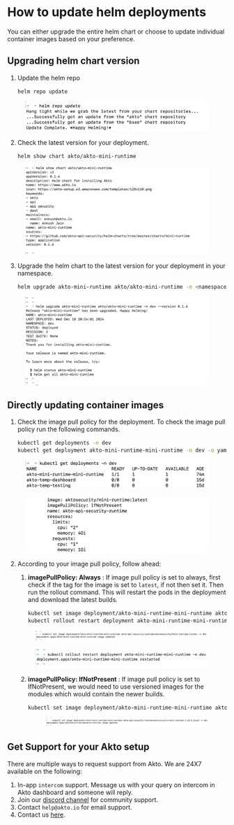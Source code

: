 # How to update helm deployments

You can either upgrade the entire helm chart or choose to update individual container images based on your preference.

## Upgrading helm chart version

1. Update the helm repo

    ```bash
    helm repo update
    ```

<figure><img src="../.gitbook/assets/updates-6.png" alt=""><figcaption></figcaption></figure>

2. Check the latest version for your deployment.

    ```bash
    helm show chart akto/akto-mini-runtime
    ```

<figure><img src="../.gitbook/assets/updates-7.png" alt=""><figcaption></figcaption></figure>

3. Upgrade the helm chart to the latest version for your deployment in your namespace.

    ```bash
    helm upgrade akto-mini-runtime akto/akto-mini-runtime -n <namespace> --version 0.1.6
    ```

<figure><img src="../.gitbook/assets/updates-8.png" alt=""><figcaption></figcaption></figure>

## Directly updating container images

1. Check the image pull policy for the deployment. To check the image pull policy run the following commands.

    ```bash
    kubectl get deployments -n dev
    kubectl get deployment akto-mini-runtime-mini-runtime -n dev -o yaml
    ```

<figure><img src="../.gitbook/assets/updates-1.png" alt=""><figcaption></figcaption></figure>
<figure><img src="../.gitbook/assets/updates-2.png" alt=""><figcaption></figcaption></figure>

2. According to your image pull policy, follow ahead:

    1. **imagePullPolicy: Always** : If image pull policy is set to always, first check if the tag for the image is set to `latest`, if not then set it. Then run the rollout command. This will restart the pods in the deployment and download the latest builds.

        ```bash
        kubectl set image deployment/akto-mini-runtime-mini-runtime akto-api-security-runtime=aktosecurity/mini-runtime:latest -n dev
        kubectl rollout restart deployment akto-mini-runtime-mini-runtime -n dev
        ```
    <figure><img src="../.gitbook/assets/updates-3.png" alt=""><figcaption></figcaption></figure>
    <figure><img src="../.gitbook/assets/updates-4.png" alt=""><figcaption></figcaption></figure>

    2. **imagePullPolicy: IfNotPresent** : If image pull policy is set to IfNotPresent, we would need to use versioned images for the modules which would contain the newer builds.

        ```bash
        kubectl set image deployment/akto-mini-runtime-mini-runtime akto-api-security-runtime=aktosecurity/mini-runtime:1.42.3_local -n dev
        ```
        <figure><img src="../.gitbook/assets/updates-5.png" alt=""><figcaption></figcaption></figure>

## Get Support for your Akto setup

There are multiple ways to request support from Akto. We are 24X7 available on the following:

1. In-app `intercom` support. Message us with your query on intercom in Akto dashboard and someone will reply.
2. Join our [discord channel](https://www.akto.io/community) for community support.
3. Contact `help@akto.io` for email support.
4. Contact us [here](https://www.akto.io/contact-us).

